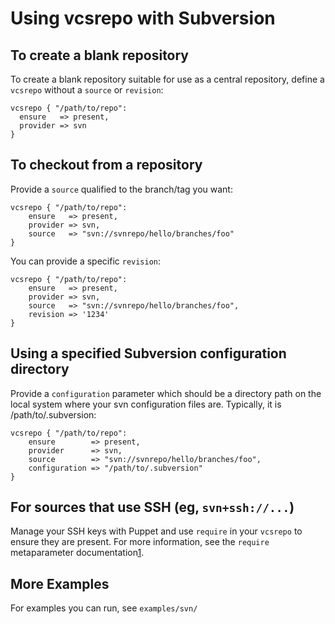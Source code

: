 Using vcsrepo with Subversion
=============================

To create a blank repository
----------------------------

To create a blank repository suitable for use as a central repository,
define a `vcsrepo` without a `source` or `revision`:

    vcsrepo { "/path/to/repo":
      ensure   => present,
      provider => svn
    }

To checkout from a repository
-----------------------------

Provide a `source` qualified to the branch/tag you want:

    vcsrepo { "/path/to/repo":
        ensure   => present,
        provider => svn,
        source   => "svn://svnrepo/hello/branches/foo"
    }

You can provide a specific `revision`:

    vcsrepo { "/path/to/repo":
        ensure   => present,
        provider => svn,
        source   => "svn://svnrepo/hello/branches/foo",
        revision => '1234'
    }


Using a specified Subversion configuration directory 
-----------------------------

Provide a `configuration` parameter which should be a directory path on the local system where your svn configuration
files are.  Typically, it is /path/to/.subversion:

    vcsrepo { "/path/to/repo":
        ensure        => present,
        provider      => svn,
        source        => "svn://svnrepo/hello/branches/foo",
        configuration => "/path/to/.subversion"
    }


For sources that use SSH (eg, `svn+ssh://...`)
----------------------------------------------

Manage your SSH keys with Puppet and use `require` in your `vcsrepo`
to ensure they are present.  For more information, see the `require`
metaparameter documentation[1].

More Examples
-------------

For examples you can run, see `examples/svn/`

[1]: http://docs.puppetlabs.com/references/stable/metaparameter.html#require
